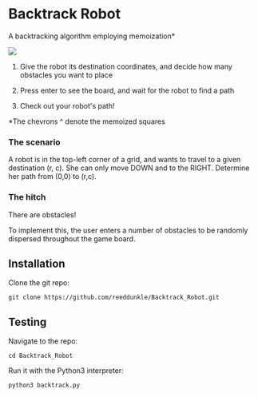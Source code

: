 # Backtrack Robot
A backtracking algorithm employing memoization*

<img src="http://i.imgur.com/ZmFTiww.gif" />

1. Give the robot its destination coordinates, and decide how many obstacles you want to place

2. Press enter to see the board, and wait for the robot to find a path

3. Check out your robot's path!


*The chevrons ^ denote the memoized squares


### The scenario

A robot is in the top-left corner of a grid, and wants to travel to a given destination (r, c).
She can only move DOWN and to the RIGHT. Determine her path from (0,0) to (r,c).

### The hitch

There are obstacles!

To implement this, the user enters a number of obstacles to be randomly dispersed throughout the game board.


Installation
----

Clone the git repo:

```
git clone https://github.com/reeddunkle/Backtrack_Robot.git
```

Testing
----

Navigate to the repo:

```
cd Backtrack_Robot
```

Run it with the Python3 interpreter:

```
python3 backtrack.py
```



